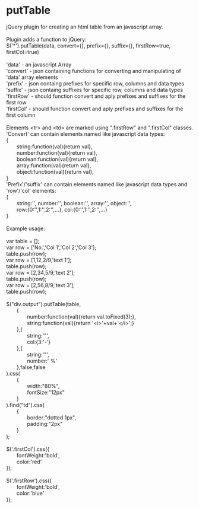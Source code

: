 # putTable
jQuery plugin for creating an html table from an javascript array.<br/>
<br/>
Plugin adds a function to jQuery:<br/>
$('*').putTable(data, convert={}, prefix={}, suffix={}, firstRow=true, firstCol=true)<br/>
<br/>
'data' - an javascript Array<br/>
'convert' - json containing functions for converting and manipulating of 'data' array elements<br/>
'prefix' - json containg prefixes for specific row, columns and data types<br/>
'suffix' - json containg suffixes for specific row, columns and data types<br/>
'firstRow' - should function convert and aply prefixes and suffixes for the first row<br/>
'firstCol' - should function convert and aply prefixes and suffixes for the first column<br/>
<br/>
Elements &lt;tr&gt; and &lt;td&gt; are marked using ".firstRow" and ".firstCol" classes.<br/>
'Convert' can contain elements named like javascript data types:<br/>
{<br/>
&emsp;&emsp;string:function(val){return val},<br/>
&emsp;&emsp;number:function(val){return val},<br/>
&emsp;&emsp;boolean:function(val){return val},<br/>
&emsp;&emsp;array:function(val){return val},<br/>
&emsp;&emsp;object:function(val){return val},<br/>
}<br/>
'Prefix'/'suffix' can contain elements named like javascript data types and 'row'/'col' elements:<br/>
{<br/>
&emsp;&emsp;string:'', number:'', boolean:'', array:'', object:'',<br/>
&emsp;&emsp;row:{0:'',1:'',2:'',...}, col:{0:'',1:'',2:'',...}<br/>
}<br/>
<br/>
Example usage:<br/>
<br/>
var table = [];<br/>
var row = ['No.','Col 1','Col 2','Col 3'];<br/>
table.push(row);<br/>
var row = [1,12,2/9,'text 1'];<br/>
table.push(row);<br/>
var row = [2,34,5/9,'text 2'];<br/>
table.push(row);<br/>
var row = [2,56,8/9,'text 3'];<br/>
table.push(row);<br/>
<br/>
$("div.output").putTable(table,<br/>
&emsp;&emsp;{<br/>
&emsp;&emsp;&emsp;&emsp;number:function(val){return val.toFixed(3);},<br/>
&emsp;&emsp;&emsp;&emsp;string:function(val){return '&lt;i&gt;'+val+'&lt;/i&gt;';}<br/>
&emsp;&emsp;},{<br/>
&emsp;&emsp;&emsp;&emsp;string:'"',<br/>
&emsp;&emsp;&emsp;&emsp;col:{3:'-'}<br/>
&emsp;&emsp;},{<br/>
&emsp;&emsp;&emsp;&emsp;string:'"',<br/>
&emsp;&emsp;&emsp;&emsp;number:' %'<br/>
&emsp;&emsp;},false,false<br/>
).css(<br/>
&emsp;&emsp;{<br/>
&emsp;&emsp;&emsp;&emsp;width:"80%",<br/>
&emsp;&emsp;&emsp;&emsp;fontSize:"12px"<br/>
&emsp;&emsp;}<br/>
).find("td").css(<br/>
&emsp;&emsp;{<br/>
&emsp;&emsp;&emsp;&emsp;border:"dotted 1px",<br/>
&emsp;&emsp;&emsp;&emsp;padding:"2px"<br/>
&emsp;&emsp;}<br/>
);<br/>
<br/>
$('.firstCol').css({<br/>
&emsp;&emsp;fontWeight:'bold',<br/>
&emsp;&emsp;color:'red'<br/>
});<br/>
<br/>
$('.firstRow').css({<br/>
&emsp;&emsp;fontWeight:'bold',<br/>
&emsp;&emsp;color:'blue'<br/>
});<br/>
